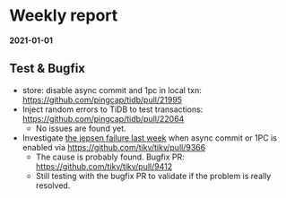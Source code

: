 # Weekly report

**2021-01-01**

## Test & Bugfix

* store: disable async commit and 1pc in local txn: https://github.com/pingcap/tidb/pull/21995
* Inject random errors to TiDB to test transactions: https://github.com/pingcap/tidb/pull/22064
  - No issues are found yet.
* Investigate [the jepsen failure last week](https://github.com/pingcap/tidb/issues/21900) when async commit or 1PC is enabled via https://github.com/tikv/tikv/pull/9366
  - The cause is probably found. Bugfix PR: https://github.com/tikv/tikv/pull/9412
  - Still testing with the bugfix PR to validate if the problem is really resolved.
